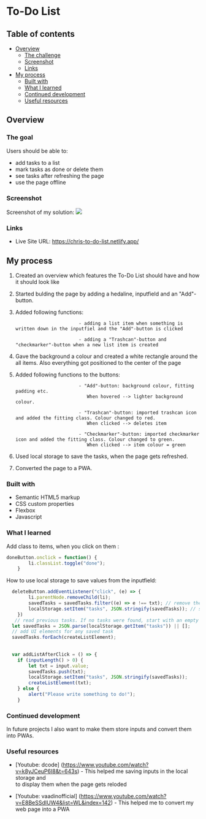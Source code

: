 # To-Do List

## Table of contents

- [Overview](#overview)
  - [The challenge](#the-challenge)
  - [Screenshot](#screenshot)
  - [Links](#links)
- [My process](#my-process)
  - [Built with](#built-with)
  - [What I learned](#what-i-learned)
  - [Continued development](#continued-development)
  - [Useful resources](#useful-resources)

## Overview

### The goal

Users should be able to:

- add tasks to a list
- mark tasks as done or delete them
- see tasks after refreshing the page
- use the page offline

### Screenshot

Screenshot of my solution: ![](screenshot.jpg)

### Links

- Live Site URL: https://chris-to-do-list.netlify.app/

## My process

1. Created an overview which features the To-Do List should have and how it should look like

2. Started bulding the page by adding a hedaline, inputfield and an "Add"-button.

3. Added following functions: 

                              - adding a list item when something is written down in the inputfiel and the "Add"-button is clicked
                              
                              - adding a "Trashcan"-button and "checkmarker"-button when a new list item is created
                              
4. Gave the background a colour and created a white rectangle around the all items. Also everything got positioned to the center of the page

5. Added following functions to the buttons: 

                              - "Add"-button: background colour, fitting padding etc. 
                                 When hovered --> lighter background colour.
                              
                              - "Trashcan"-button: imported trashcan icon and added the fitting class. Colour changed to red.
                                 When clicked --> deletes item
                                 
                              - "Checkmarker"-button: imported checkmarker icon and added the fitting class. Colour changed to green. 
                                 When clicked --> item colour = green
                                 
6. Used local storage to save the tasks, when the page gets refreshed. 

7. Converted the page to a PWA. 

### Built with

- Semantic HTML5 markup
- CSS custom properties
- Flexbox
- Javascript

### What I learned

Add class to items, when you click on them :

```js
doneButton.onclick = function() {
        li.classList.toggle("done");
    }
```

How to use local storage to save values from the inputfield:

```js
  deleteButton.addEventListener("click", (e) => {
        li.parentNode.removeChild(li);
        savedTasks = savedTasks.filter((e) => e !== txt); // remove the in-memory element
        localStorage.setItem("tasks", JSON.stringify(savedTasks)); // store the new list in localStorage
    })
   // read previous tasks. If no tasks were found, start with an empty list
  let savedTasks = JSON.parse(localStorage.getItem("tasks")) || []; 
  // add UI elements for any saved task
  savedTasks.forEach(createListElement);
  
  
  var addListAfterClick = () => {
	if (inputLength() > 0) {
        let txt = input.value;
        savedTasks.push(txt);
        localStorage.setItem("tasks", JSON.stringify(savedTasks));
        createListElement(txt);
	} else {
        alert("Please write something to do!");
    } 
```

### Continued development

In future projects I also want to make them store inputs and convert them into PWAs. 

### Useful resources

- [Youtube: dcode] (https://www.youtube.com/watch?v=k8yJCeuP6I8&t=643s) - This helped me saving inputs in the local storage and   
                                                                          to display them when the page gets reloded
                                                                          
- [Youtube: vaadinofficial] (https://www.youtube.com/watch?v=E8BeSSdIUW4&list=WL&index=142) - This helped me to convert my web page into a PWA
